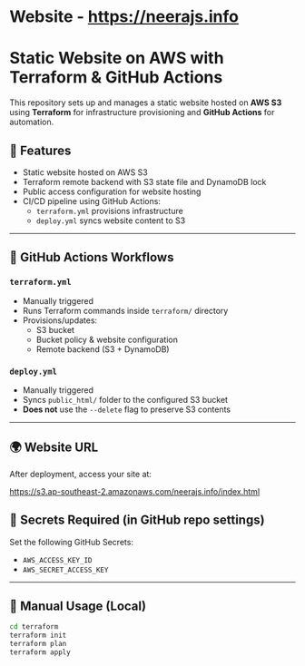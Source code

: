 # Website  - https://neerajs.info

# Static Website on AWS with Terraform & GitHub Actions

This repository sets up and manages a static website hosted on **AWS S3** using **Terraform** for infrastructure provisioning and **GitHub Actions** for automation.


## 🚀 Features

- Static website hosted on AWS S3
- Terraform remote backend with S3 state file and DynamoDB lock
- Public access configuration for website hosting
- CI/CD pipeline using GitHub Actions:
  - `terraform.yml` provisions infrastructure
  - `deploy.yml` syncs website content to S3

---

## 🔧 GitHub Actions Workflows

### `terraform.yml`
- Manually triggered
- Runs Terraform commands inside `terraform/` directory
- Provisions/updates:
  - S3 bucket
  - Bucket policy & website configuration
  - Remote backend (S3 + DynamoDB)

### `deploy.yml`
- Manually triggered
- Syncs `public_html/` folder to the configured S3 bucket
- **Does not** use the `--delete` flag to preserve S3 contents

---

## 🌍 Website URL

After deployment, access your site at:

https://s3.ap-southeast-2.amazonaws.com/neerajs.info/index.html

## 🔐 Secrets Required (in GitHub repo settings)

Set the following GitHub Secrets:

- `AWS_ACCESS_KEY_ID`
- `AWS_SECRET_ACCESS_KEY`

---

## 🧪 Manual Usage (Local)

```bash
cd terraform
terraform init
terraform plan
terraform apply
